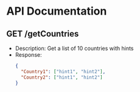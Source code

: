 # API Documentation

## GET /getCountries
- Description: Get a list of 10 countries with hints
- Response:
  ```json
  {
    "Country1": ["hint1", "hint2"],
    "Country2": ["hint1", "hint2"]
  }
